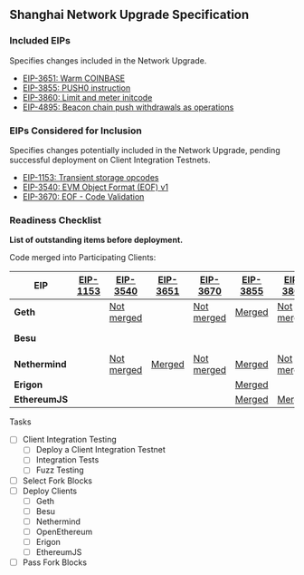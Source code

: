## Shanghai Network Upgrade Specification

### Included EIPs
Specifies changes included in the Network Upgrade.

* [EIP-3651: Warm COINBASE](https://eips.ethereum.org/EIPS/eip-3651)
* [EIP-3855: PUSH0 instruction](https://eips.ethereum.org/EIPS/eip-3855)
* [EIP-3860: Limit and meter initcode](https://eips.ethereum.org/EIPS/eip-3860)
* [EIP-4895: Beacon chain push withdrawals as operations](https://eips.ethereum.org/EIPS/eip-4895)

### EIPs Considered for Inclusion
Specifies changes potentially included in the Network Upgrade, pending successful deployment on Client Integration Testnets.

* [EIP-1153: Transient storage opcodes](https://eips.ethereum.org/EIPS/eip-1153)
* [EIP-3540: EVM Object Format (EOF) v1](https://eips.ethereum.org/EIPS/eip-3540)
* [EIP-3670: EOF - Code Validation](https://eips.ethereum.org/EIPS/eip-3670)

### Readiness Checklist

**List of outstanding items before deployment.**

Code merged into Participating Clients:

| EIP | [EIP-1153](https://eips.ethereum.org/EIPS/eip-1153) | [EIP-3540](https://eips.ethereum.org/EIPS/eip-3540) | [EIP-3651](https://eips.ethereum.org/EIPS/eip-3651) | [EIP-3670](https://eips.ethereum.org/EIPS/eip-3670) | [EIP-3855](https://eips.ethereum.org/EIPS/eip-3855) | [EIP-3860](https://eips.ethereum.org/EIPS/eip-3860) | [EIP-4895](https://eips.ethereum.org/EIPS/eip-4895) |
|------|------|------|------|------|------|------|------|
| **Geth**         | | [Not merged](https://github.com/ethereum/go-ethereum/pull/22958) | | [Not merged](https://github.com/ethereum/go-ethereum/pull/24090) | [Merged](https://github.com/ethereum/go-ethereum/pull/24039) | [Not merged](https://github.com/ethereum/go-ethereum/pull/23847) | |
| **Besu**         | | | | | | | [Not merged](https://github.com/hyperledger/besu/pull/4552)|
| **Nethermind**   | | [Not merged](https://github.com/NethermindEth/nethermind/pull/4608)| [Merged](https://github.com/NethermindEth/nethermind/pull/4594)|[Not merged](https://github.com/NethermindEth/nethermind/pull/4609)|[Merged](https://github.com/NethermindEth/nethermind/pull/4599) |[Not merged](https://github.com/NethermindEth/nethermind/pull/4740) |[Not merged](https://github.com/NethermindEth/nethermind/pull/4731) |
| **Erigon**       | | | | | [Merged](https://github.com/ledgerwatch/erigon/pull/5256) | | |
| **EthereumJS**   | | | | | [Merged](https://github.com/ethereumjs/ethereumjs-monorepo/pull/1616) | [Merged](https://github.com/ethereumjs/ethereumjs-monorepo/pull/1619) | |

 Tasks
- [ ] Client Integration Testing
  - [ ] Deploy a Client Integration Testnet
  - [ ] Integration Tests
  - [ ] Fuzz Testing
 - [ ] Select Fork Blocks
 - [ ] Deploy Clients
   - [ ]  Geth
   - [ ]  Besu
   - [ ]  Nethermind
   - [ ]  OpenEthereum
   - [ ]  Erigon
   - [ ]  EthereumJS
 - [ ] Pass Fork Blocks

